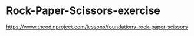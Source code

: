 # Rock-Paper-Scissors-exercise
https://www.theodinproject.com/lessons/foundations-rock-paper-scissors
